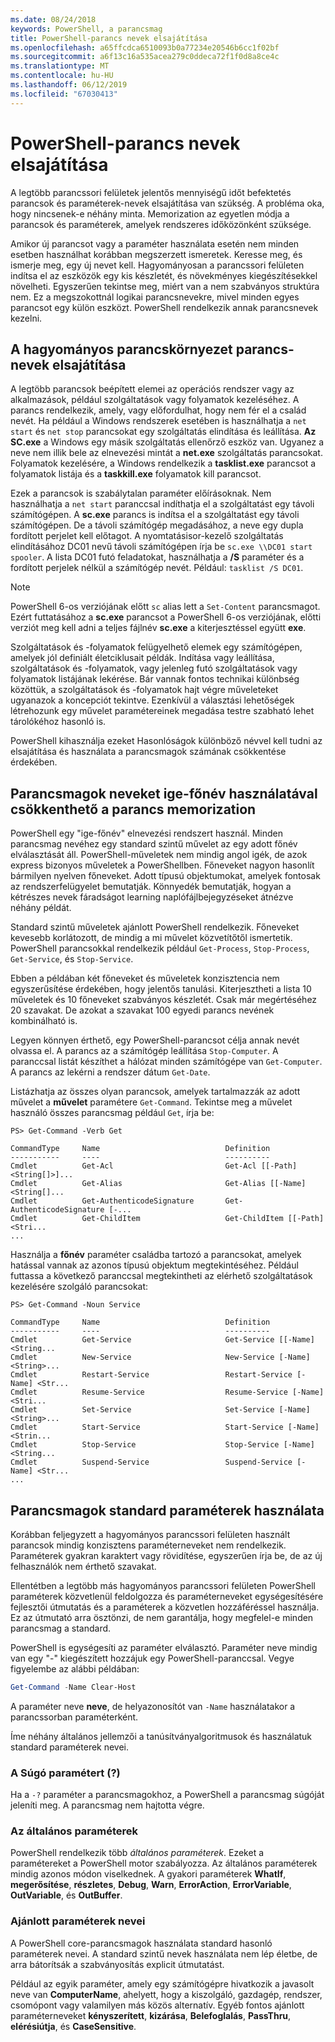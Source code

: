 ```yaml
---
ms.date: 08/24/2018
keywords: PowerShell, a parancsmag
title: PowerShell-parancs nevek elsajátítása
ms.openlocfilehash: a65ffcdca6510093b0a77234e20546b6cc1f02bf
ms.sourcegitcommit: a6f13c16a535acea279c0ddeca72f1f0d8a8ce4c
ms.translationtype: MT
ms.contentlocale: hu-HU
ms.lasthandoff: 06/12/2019
ms.locfileid: "67030413"
---
```

# <a name="learning-powershell-command-names"></a>PowerShell-parancs nevek elsajátítása

A legtöbb parancssori felületek jelentős mennyiségű időt befektetés parancsok és paraméterek-nevek elsajátítása van szükség. A probléma oka, hogy nincsenek-e néhány minta. Memorization az egyetlen módja a parancsok és paraméterek, amelyek rendszeres időközönként szüksége.

Amikor új parancsot vagy a paraméter használata esetén nem minden esetben használhat korábban megszerzett ismeretek. Keresse meg, és ismerje meg, egy új nevet kell. Hagyományosan a parancssori felületen indítsa el az eszközök egy kis készletét, és növekményes kiegészítésekkel növelheti. Egyszerűen tekintse meg, miért van a nem szabványos struktúra nem.
Ez a megszokottnál logikai parancsnevekre, mivel minden egyes parancsot egy külön eszközt. PowerShell rendelkezik annak parancsnevek kezelni.

## <a name="learning-command-names-in-traditional-shells"></a>A hagyományos parancskörnyezet parancs-nevek elsajátítása

A legtöbb parancsok beépített elemei az operációs rendszer vagy az alkalmazások, például szolgáltatások vagy folyamatok kezeléséhez. A parancs rendelkezik, amely, vagy előfordulhat, hogy nem fér el a család nevét. Ha például a Windows rendszerek esetében is használhatja a `net start` és `net stop` parancsokat egy szolgáltatás elindítása és leállítása. **Az SC.exe** a Windows egy másik szolgáltatás ellenőrző eszköz van. Ugyanez a neve nem illik bele az elnevezési mintát a **net.exe** szolgáltatás parancsokat. Folyamatok kezelésére, a Windows rendelkezik a **tasklist.exe** parancsot a folyamatok listája és a **taskkill.exe** folyamatok kill parancsot.

Ezek a parancsok is szabálytalan paraméter előírásoknak. Nem használhatja a `net start` paranccsal indíthatja el a szolgáltatást egy távoli számítógépen. A **sc.exe** parancs is indítsa el a szolgáltatást egy távoli számítógépen. De a távoli számítógép megadásához, a neve egy dupla fordított perjelet kell előtagot. A nyomtatásisor-kezelő szolgáltatás elindításához DC01 nevű távoli számítógépen írja be `sc.exe \\DC01 start spooler`.
A lista DC01 futó feladatokat, használhatja a **/S** paraméter és a fordított perjelek nélkül a számítógép nevét. Például: `tasklist /S DC01`.

> [!NOTE]
> PowerShell 6-os verziójának előtt `sc` alias lett a `Set-Content` parancsmagot. Ezért futtatásához a **sc.exe** parancsot a PowerShell 6-os verziójának, előtti verziót meg kell adni a teljes fájlnév **sc.exe** a kiterjesztéssel együtt **exe**.

Szolgáltatások és -folyamatok felügyelhető elemek egy számítógépen, amelyek jól definiált életciklusait példák. Indítása vagy leállítása, szolgáltatások és -folyamatok, vagy jelenleg futó szolgáltatások vagy folyamatok listájának lekérése. Bár vannak fontos technikai különbség közöttük, a szolgáltatások és -folyamatok hajt végre műveleteket ugyanazok a koncepciót tekintve. Ezenkívül a választási lehetőségek létrehozunk egy művelet paramétereinek megadása testre szabható lehet tárolókéhoz hasonló is.

PowerShell kihasználja ezeket Hasonlóságok különböző névvel kell tudni az elsajátítása és használata a parancsmagok számának csökkentése érdekében.

## <a name="cmdlets-use-verb-noun-names-to-reduce-command-memorization"></a>Parancsmagok neveket ige-főnév használatával csökkenthető a parancs memorization

PowerShell egy "ige-főnév" elnevezési rendszert használ. Minden parancsmag nevéhez egy standard szintű művelet az egy adott főnév elválasztását áll. PowerShell-műveletek nem mindig angol igék, de azok express bizonyos műveletek a PowerShellben. Főneveket nagyon hasonlít bármilyen nyelven főneveket. Adott típusú objektumokat, amelyek fontosak az rendszerfelügyelet bemutatják. Könnyedék bemutatják, hogyan a kétrészes nevek fáradságot learning naplófájlbejegyzéseket átnézve néhány példát.

Standard szintű műveletek ajánlott PowerShell rendelkezik. Főneveket kevesebb korlátozott, de mindig a mi művelet közvetítőtől ismertetik. PowerShell parancsokkal rendelkezik például `Get-Process`, `Stop-Process`, `Get-Service`, és `Stop-Service`.

Ebben a példában két főneveket és műveletek konzisztencia nem egyszerűsítése érdekében, hogy jelentős tanulási. Kiterjesztheti a lista 10 műveletek és 10 főneveket szabványos készletét. Csak már megértéséhez 20 szavakat.
De azokat a szavakat 100 egyedi parancs nevének kombinálható is.

Legyen könnyen érthető, egy PowerShell-parancsot célja annak nevét olvassa el. A parancs az a számítógép leállítása `Stop-Computer`. A paranccsal listát készíthet a hálózat minden számítógépe van `Get-Computer`. A parancs az lekérni a rendszer dátum `Get-Date`.

Listázhatja az összes olyan parancsok, amelyek tartalmazzák az adott művelet a **művelet** paramétere `Get-Command`. Tekintse meg a művelet használó összes parancsmag például `Get`, írja be:

```
PS> Get-Command -Verb Get

CommandType     Name                            Definition
-----------     ----                            ----------
Cmdlet          Get-Acl                         Get-Acl [[-Path] <String[]>]...
Cmdlet          Get-Alias                       Get-Alias [[-Name] <String[]...
Cmdlet          Get-AuthenticodeSignature       Get-AuthenticodeSignature [-...
Cmdlet          Get-ChildItem                   Get-ChildItem [[-Path] <Stri...
...
```

Használja a **főnév** paraméter családba tartozó a parancsokat, amelyek hatással vannak az azonos típusú objektum megtekintéséhez. Például futtassa a következő paranccsal megtekintheti az elérhető szolgáltatások kezelésére szolgáló parancsokat:

```
PS> Get-Command -Noun Service

CommandType     Name                            Definition
-----------     ----                            ----------
Cmdlet          Get-Service                     Get-Service [[-Name] <String...
Cmdlet          New-Service                     New-Service [-Name] <String>...
Cmdlet          Restart-Service                 Restart-Service [-Name] <Str...
Cmdlet          Resume-Service                  Resume-Service [-Name] <Stri...
Cmdlet          Set-Service                     Set-Service [-Name] <String>...
Cmdlet          Start-Service                   Start-Service [-Name] <Strin...
Cmdlet          Stop-Service                    Stop-Service [-Name] <String...
Cmdlet          Suspend-Service                 Suspend-Service [-Name] <Str...
...
```

## <a name="cmdlets-use-standard-parameters"></a>Parancsmagok standard paraméterek használata

Korábban feljegyzett a hagyományos parancssori felületen használt parancsok mindig konzisztens paraméterneveket nem rendelkezik. Paraméterek gyakran karaktert vagy rövidítése, egyszerűen írja be, de az új felhasználók nem érthető szavakat.

Ellentétben a legtöbb más hagyományos parancssori felületen PowerShell paraméterek közvetlenül feldolgozza és paraméterneveket egységesítésére fejlesztői útmutatás és a paraméterek a közvetlen hozzáféréssel használja. Ez az útmutató arra ösztönzi, de nem garantálja, hogy megfelel-e minden parancsmag a standard.

PowerShell is egységesíti az paraméter elválasztó. Paraméter neve mindig van egy "-" kiegészített hozzájuk egy PowerShell-paranccsal. Vegye figyelembe az alábbi példában:

```powershell
Get-Command -Name Clear-Host
```

A paraméter neve **neve**, de helyazonosítót van `-Name` használatakor a parancssorban paraméterként.

Íme néhány általános jellemzői a tanúsítványalgoritmusok és használatuk standard paraméterek nevei.

### <a name="the-help-parameter-"></a>A Súgó paramétert (?)

Ha a `-?` paraméter a parancsmagokhoz, a PowerShell a parancsmag súgóját jeleníti meg.
A parancsmag nem hajtotta végre.

### <a name="common-parameters"></a>Az általános paraméterek

PowerShell rendelkezik több *általános paraméterek*. Ezeket a paramétereket a PowerShell motor szabályozza. Az általános paraméterek mindig azonos módon viselkednek. A gyakori paraméterek **WhatIf**, **megerősítése**, **részletes**, **Debug**, **Warn**, **ErrorAction**, **ErrorVariable**, **OutVariable**, és **OutBuffer**.

### <a name="recommended-parameter-names"></a>Ajánlott paraméterek nevei

A PowerShell core-parancsmagok használata standard hasonló paraméterek nevei. A standard szintű nevek használata nem lép életbe, de arra bátorítsák a szabványosítás explicit útmutatást.

Például az egyik paraméter, amely egy számítógépre hivatkozik a javasolt neve van **ComputerName**, ahelyett, hogy a kiszolgáló, gazdagép, rendszer, csomópont vagy valamilyen más közös alternatív. Egyéb fontos ajánlott paraméterneveket **kényszerített**, **kizárása**, **Belefoglalás**, **PassThru**, **elérésiútja**, és **CaseSensitive**.
